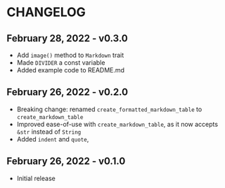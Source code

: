 # CHANGELOG

## February 28, 2022 - v0.3.0

- Add `image()` method to `Markdown` trait
- Made `DIVIDER` a const variable
- Added example code to README.md

## February 26, 2022 - v0.2.0

- Breaking change: renamed `create_formatted_markdown_table` to `create_markdown_table`
- Improved ease-of-use with `create_markdown_table`, as it now accepts `&str` instead of `String`
- Added `indent` and `quote`,

## February 26, 2022 - v0.1.0

- Initial release
